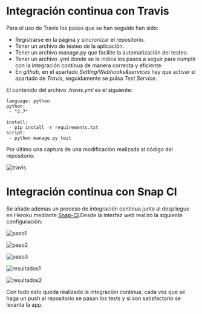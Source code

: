 # Integración continua con Travis

Para el uso de Travis los pasos que se han seguido han sido:
- Registrarse en la página y sincronizar el repositorio.
- Tener un archivo de testeo de la aplicación.
- Tener un archivo manage.py que facilite la automatización del testeo.
- Tener un archivo .yml donde se le indica los pasos a seguir para cumplir con la integración continua de manera correcta y eficiente.
- En *github*, en el apartado *Setting/Webhooks&services* hay que activar el apartado de *Travis*, seguidamente se pulsa *Test Service*.

El contenido del archivo *.travis.yml* es el siguiente:
```
language: python
python:
 - "2.7"

install:
 - pip install -r requirements.txt
script:
 - python manage.py test 
```
Por último una captura de una modificación realizada al código del repositorio:

![travis](http://i1045.photobucket.com/albums/b457/Francisco_Javier_G_M/travis_zpso5318taj.png)

# Integración continua con Snap CI

Se añade ademas un proceso de integración continua junto al despliegue en Heroku mediante [Snap-CI](https://snap-ci.com).Desde la interfaz web realizo la siguiente configuración:

![paso1](http://i1045.photobucket.com/albums/b457/Francisco_Javier_G_M/snapci_zpsonq9bl1n.png)

![paso2](http://i1045.photobucket.com/albums/b457/Francisco_Javier_G_M/snapci2_zpsnzjcntgi.png)

![paso3](http://i1045.photobucket.com/albums/b457/Francisco_Javier_G_M/snapci3_zpsw6xgxcjm.png)

![resultados1](http://i1045.photobucket.com/albums/b457/Francisco_Javier_G_M/snapciresultados3_zpsxu7gwja7.png)

![resultados2](http://i1045.photobucket.com/albums/b457/Francisco_Javier_G_M/snapciresultados_zpsafei2lbw.png)


Con todo esto queda realizado la integración continua, cada vez que se haga un push al repositorio se pasan los tests y si son satisfactorio se levanta la app.
